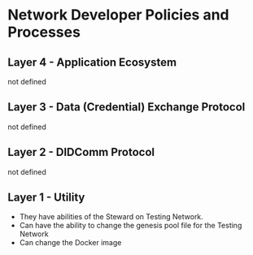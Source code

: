 # Network Developer Policies and Processes

## Layer 4 - Application Ecosystem 

not defined

## Layer 3 - Data (Credential) Exchange Protocol 

not defined

## Layer 2 - DIDComm Protocol

not defined

## Layer 1 - Utility

- They have abilities of the Steward on Testing Network.
- Can have the ability to change the genesis pool file for the Testing Network
- Can change the Docker image